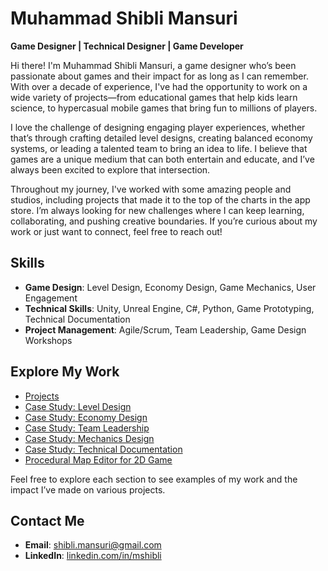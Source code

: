 # Muhammad Shibli Mansuri
**Game Designer | Technical Designer | Game Developer**

Hi there! I'm Muhammad Shibli Mansuri, a game designer who’s been passionate about games and their impact for as long as I can remember. With over a decade of experience, I've had the opportunity to work on a wide variety of projects—from educational games that help kids learn science, to hypercasual mobile games that bring fun to millions of players.

I love the challenge of designing engaging player experiences, whether that’s through crafting detailed level designs, creating balanced economy systems, or leading a talented team to bring an idea to life. I believe that games are a unique medium that can both entertain and educate, and I’ve always been excited to explore that intersection.

Throughout my journey, I've worked with some amazing people and studios, including projects that made it to the top of the charts in the app store. I’m always looking for new challenges where I can keep learning, collaborating, and pushing creative boundaries. If you’re curious about my work or just want to connect, feel free to reach out!

## Skills
- **Game Design**: Level Design, Economy Design, Game Mechanics, User Engagement
- **Technical Skills**: Unity, Unreal Engine, C#, Python, Game Prototyping, Technical Documentation
- **Project Management**: Agile/Scrum, Team Leadership, Game Design Workshops

## Explore My Work
- [Projects](./projects.md)
- [Case Study: Level Design](./level-design-case-study.md)
- [Case Study: Economy Design](./economy-design-case-study.md)
- [Case Study: Team Leadership](./team-leadership-case-study.md)
- [Case Study: Mechanics Design](./mechanics-design-case-study.md)
- [Case Study: Technical Documentation](./technical-documentation-case-study.md)
- [Procedural Map Editor for 2D Game](./procedural-map-editor-case-study.md)

Feel free to explore each section to see examples of my work and the impact I’ve made on various projects.

## Contact Me
- **Email**: shibli.mansuri@gmail.com
- **LinkedIn**: [linkedin.com/in/mshibli](https://www.linkedin.com/in/mshibli/)
